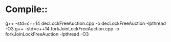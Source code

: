 # Compile::
g++ -std=c++14 decLockFreeAuction.cpp -o decLockFreeAuction -lpthread -O3
g++ -std=c++14 forkJoinLockFreeAuction.cpp -o forkJoinLockFreeAuction -lpthread -O3
